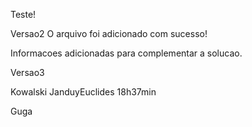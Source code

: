 Teste!

Versao2
O arquivo foi adicionado com sucesso!



Informacoes adicionadas para complementar a solucao.


Versao3

Kowalski
JanduyEuclides 18h37min

Guga
